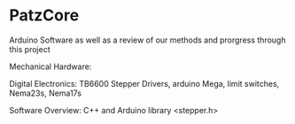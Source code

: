 # PatzCore
Arduino Software as well as a review of our methods and prorgress through this project

Mechanical Hardware:

Digital Electronics: TB6600 Stepper Drivers, arduino Mega, limit switches, Nema23s, Nema17s

Software Overview: C++ and Arduino library <stepper.h>


